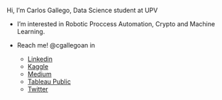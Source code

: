 Hi, I’m Carlos Gallego, Data Science student at UPV
- I’m interested in Robotic Proccess Automation, Crypto and Machine Learning.

- Reach me! @cgallegoan in 
    * [Linkedin](https://www.linkedin.com/in/cgallegoan/)
    * [Kaggle](https://www.kaggle.com/cgallegoan)
    * [Medium](https://medium.com/@cgallegoan)
    * [Tableau Public](https://public.tableau.com/app/profile/carlos.gallego.andreu)
    * [Twitter](https://twitter.com/Carlo0os_)
